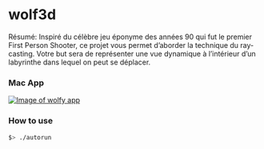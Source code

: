 # wolf3d
Résumé: Inspiré du célèbre jeu éponyme des années 90 qui fut le premier First Person Shooter, ce projet vous permet d’aborder la technique du ray-casting. Votre but sera de représenter une vue dynamique à l’intérieur d’un labyrinthe dans lequel on peut se déplacer.

### Mac App

[![Image of wolfy app](https://github.com/nicolasvienot/wolf3d/raw/master/resources/app_rdme.png)](https://drive.google.com/open?id=1ghlmpql-Qmf86JpsRFaOXX9M13sVdfwA)


### How to use

```bash
$> ./autorun
```
